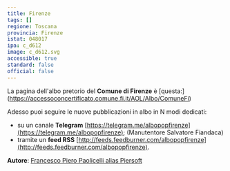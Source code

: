```yaml
---
title: Firenze
tags: []
regione: Toscana
provincia: Firenze
istat: 048017
ipa: c_d612
image: c_d612.svg
accessible: true
standard: false
official: false
---
```


La pagina dell'albo pretorio del **Comune di Firenze** è [questa:] (https://accessoconcertificato.comune.fi.it/AOL/Albo/ComuneFi)

Adesso puoi seguire le nuove pubblicazioni in albo in N modi dedicati:

* su un canale **Telegram** [https://telegram.me/albopopfirenze](https://telegram.me/albopopfirenze); (Manutentore Salvatore Fiandaca)
* tramite un **feed RSS** [http://feeds.feedburner.com/albopopfirenze](http://feeds.feedburner.com/albopopfirenze).



**Autore**: [Francesco Piero Paolicelli alias Piersoft](https://twitter.com/Piersoft)

